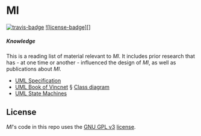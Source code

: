 # Ml

[![travis-badge][]][travis] [![license-badge][]][license]

[travis-badge]: https://travis-ci.org/adjivas/ml.svg?branch=masterr&style=flat-square
[travis]: https://travis-ci.org/adjivas/ml

##### Knowledge
This is a reading list of material relevant to *Ml*. It includes prior research that has - at one time or another - influenced the design of *Ml*, as well as publications about *Ml*.
* [UML Specification](http://www.omg.org/spec/UML)
* [UML Book of Vincnet](https://fr.wikipedia.org/wiki/Utilisateur:Vincnet/Livres/UML) § [Class diagram](https://fr.wikipedia.org/wiki/Diagramme_de_classes)
* [UML State Machines](https://fr.wikipedia.org/wiki/Automate_fini#Automates_UML)

## License
*Ml*'s code in this repo uses the [GNU GPL v3](http://www.gnu.org/licenses/gpl-3.0.html) [license][license].

[license]: LICENSE
